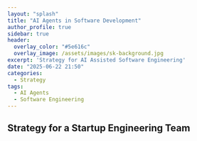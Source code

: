 ```yaml
---
layout: "splash"
title: "AI Agents in Software Development"
author_profile: true
sidebar: true
header:
  overlay_color: "#5e616c"
  overlay_image: /assets/images/sk-background.jpg
excerpt: 'Strategy for AI Assisted Software Engineering'
date: "2025-06-22 21:50"
categories:
  - Strategy
tags:
  - AI Agents
  - Software Engineering
---
```


## Strategy for a Startup Engineering Team
